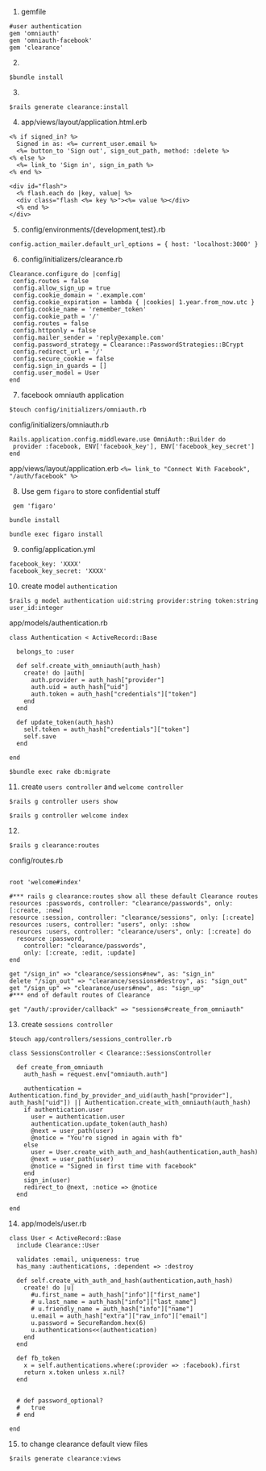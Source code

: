 1) gemfile
```
#user authentication
gem 'omniauth'
gem 'omniauth-facebook'
gem 'clearance'
```

2)
```$bundle install```

3)
```$rails generate clearance:install```

4) app/views/layout/application.html.erb

```
<% if signed_in? %>
  Signed in as: <%= current_user.email %>
  <%= button_to 'Sign out', sign_out_path, method: :delete %>
<% else %>
  <%= link_to 'Sign in', sign_in_path %>
<% end %>

<div id="flash">
  <% flash.each do |key, value| %>
  <div class="flash <%= key %>"><%= value %></div>
  <% end %>
</div>
```



5) config/environments/{development,test}.rb

```
config.action_mailer.default_url_options = { host: 'localhost:3000' }
```

6) config/initializers/clearance.rb

 ```
Clearance.configure do |config|
  config.routes = false
  config.allow_sign_up = true
  config.cookie_domain = '.example.com'
  config.cookie_expiration = lambda { |cookies| 1.year.from_now.utc }
  config.cookie_name = 'remember_token'
  config.cookie_path = '/'
  config.routes = false
  config.httponly = false
  config.mailer_sender = 'reply@example.com'
  config.password_strategy = Clearance::PasswordStrategies::BCrypt
  config.redirect_url = '/'
  config.secure_cookie = false
  config.sign_in_guards = []
  config.user_model = User
end

 ```

 7) facebook omniauth application
 ```
 $touch config/initializers/omniauth.rb
 ```
config/initializers/omniauth.rb
 ```
 Rails.application.config.middleware.use OmniAuth::Builder do
  provider :facebook, ENV['facebook_key'], ENV['facebook_key_secret']
end
```

app/views/layout/application.erb
```<%= link_to "Connect With Facebook", "/auth/facebook" %>```

8) Use gem `figaro` to store confidential stuff

``` gem 'figaro'```

```bundle install```

```bundle exec figaro install```

9) config/application.yml
```
facebook_key: 'XXXX'
facebook_key_secret: 'XXXX'

```

10) create model `authentication`
```
$rails g model authentication uid:string provider:string token:string user_id:integer
```
app/models/authentication.rb
```
class Authentication < ActiveRecord::Base

  belongs_to :user

  def self.create_with_omniauth(auth_hash)
    create! do |auth|
      auth.provider = auth_hash["provider"]
      auth.uid = auth_hash["uid"]
      auth.token = auth_hash["credentials"]["token"]
    end
  end

  def update_token(auth_hash)
    self.token = auth_hash["credentials"]["token"]
    self.save
  end

end
```

```
$bundle exec rake db:migrate
```

11) create `users controller` and `welcome controller`
```
$rails g controller users show
```
```
$rails g controller welcome index
```



12)
```
$rails g clearance:routes
```
config/routes.rb
```

root 'welcome#index'

#*** rails g clearance:routes show all these default Clearance routes
resources :passwords, controller: "clearance/passwords", only: [:create, :new]
resource :session, controller: "clearance/sessions", only: [:create]
resources :users, controller: "users", only: :show
resources :users, controller: "clearance/users", only: [:create] do
  resource :password,
    controller: "clearance/passwords",
    only: [:create, :edit, :update]
end

get "/sign_in" => "clearance/sessions#new", as: "sign_in"
delete "/sign_out" => "clearance/sessions#destroy", as: "sign_out"
get "/sign_up" => "clearance/users#new", as: "sign_up"
#*** end of default routes of Clearance

get "/auth/:provider/callback" => "sessions#create_from_omniauth"
```

13) create `sessions controller`

```
$touch app/controllers/sessions_controller.rb
```

```
class SessionsController < Clearance::SessionsController

  def create_from_omniauth
    auth_hash = request.env["omniauth.auth"]

    authentication = Authentication.find_by_provider_and_uid(auth_hash["provider"], auth_hash["uid"]) || Authentication.create_with_omniauth(auth_hash)
    if authentication.user
      user = authentication.user
      authentication.update_token(auth_hash)
      @next = user_path(user)
      @notice = "You're signed in again with fb"
    else
      user = User.create_with_auth_and_hash(authentication,auth_hash)
      @next = user_path(user)
      @notice = "Signed in first time with facebook"
    end
    sign_in(user)
    redirect_to @next, :notice => @notice
  end

end
```

14) app/models/user.rb
```
class User < ActiveRecord::Base
  include Clearance::User

  validates :email, uniqueness: true
  has_many :authentications, :dependent => :destroy

  def self.create_with_auth_and_hash(authentication,auth_hash)
    create! do |u|
      #u.first_name = auth_hash["info"]["first_name"]
      # u.last_name = auth_hash["info"]["last_name"]
      # u.friendly_name = auth_hash["info"]["name"]
      u.email = auth_hash["extra"]["raw_info"]["email"]
      u.password = SecureRandom.hex(6)
      u.authentications<<(authentication)
    end
  end

  def fb_token
    x = self.authentications.where(:provider => :facebook).first
    return x.token unless x.nil?
  end


  # def password_optional?
  #   true
  # end

end
```


15) to change clearance default view files
```
$rails generate clearance:views
```


